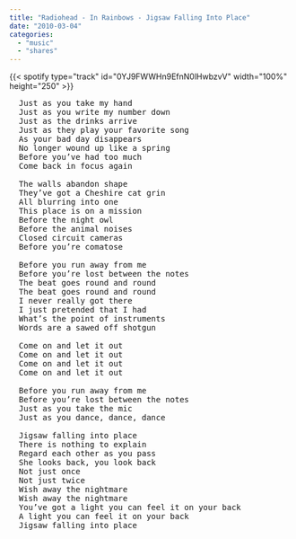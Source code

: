 ```yaml
---
title: "Radiohead - In Rainbows - Jigsaw Falling Into Place"
date: "2010-03-04"
categories:
  - "music"
  - "shares"
---
```


{{< spotify type="track" id="0YJ9FWWHn9EfnN0lHwbzvV" width="100%" height="250" >}}

<pre>
  Just as you take my hand
  Just as you write my number down
  Just as the drinks arrive
  Just as they play your favorite song
  As your bad day disappears
  No longer wound up like a spring
  Before you’ve had too much
  Come back in focus again

  The walls abandon shape
  They’ve got a Cheshire cat grin
  All blurring into one
  This place is on a mission
  Before the night owl
  Before the animal noises
  Closed circuit cameras
  Before you’re comatose

  Before you run away from me
  Before you’re lost between the notes
  The beat goes round and round
  The beat goes round and round
  I never really got there
  I just pretended that I had
  What’s the point of instruments
  Words are a sawed off shotgun

  Come on and let it out
  Come on and let it out
  Come on and let it out
  Come on and let it out

  Before you run away from me
  Before you’re lost between the notes
  Just as you take the mic
  Just as you dance, dance, dance

  Jigsaw falling into place
  There is nothing to explain
  Regard each other as you pass
  She looks back, you look back
  Not just once
  Not just twice
  Wish away the nightmare
  Wish away the nightmare
  You’ve got a light you can feel it on your back
  A light you can feel it on your back
  Jigsaw falling into place
</pre>